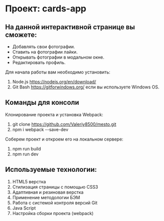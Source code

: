 # Проект: cards-app

## На данной интерактивной странице вы сможете:
* Добавлять свои фотографии.
* Ставить на фотографии лайки.
* Открывать фотографии в модальном окне.
* Редактировать профиль.

Для начала работы вам необходимо установить:
1. Node.js https://nodejs.org/en/download/
2. Git Bash https://gitforwindows.org/ если вы используете Windows OS.

## Команды для консоли

Клонирование проекта и установка Webpack:
1. git clone https://github.com/Valeriy8500/mesto.git
2. npm i webpack --save-dev

Соберем проект и откроем его на локальном сервере:
1. npm run build
2. npm run dev

## Используемые технологии:
1. HTML5 верстка
2. Стилизация страницы с помощью CSS3
3. Адаптивная и резиновая верстка
4. Применение методологии БЭМ
5. Работа с системой контроля версий Git
6. Java Script
7. Настройка сборки проекта (webpack)
